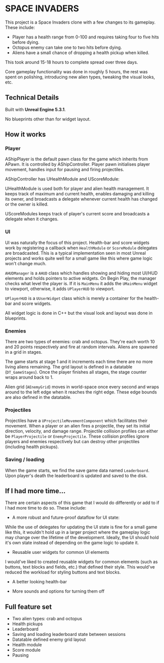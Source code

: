 # SPACE INVADERS

This project is a Space Invaders clone with a few changes to its gameplay.
These include:

- Player has a health range from 0-100 and requires taking four to five hits before dying.
- Octopus enemy can take one to two hits before dying.
- Aliens have a small chance of dropping a health pickup when killed.

This took around 15-18 hours to complete spread over three days.

Core gameplay functionality was done in roughly 5 hours, the rest was spent on polishing,
introducing new alien types, tweaking the visual looks, etc.

## Technical Details

Built with **Unreal Engine 5.3.1**.

No blueprints other than for widget layout.

## How it works

### Player

AShipPlayer is the default pawn class for the game which inherits from APawn. It is
controlled by AShipController. Player pawn initialises player movement, handles input
for pausing and firing projectiles.

AShipController has UHealthModule and UScoreModule:

UHealthModule is used both for player and alien health management. It keeps track of
maximum and current health, enables damaging and killing its owner, and broadcasts a delegate
whenever current health has changed or the owner is killed.

UScoreModules keeps track of player's current score and broadcasts a delegate when it 
changes.

### UI

UI was naturally the focus of this project. Health-bar and score widgets work
by registering a callback when `HealthModule` or `ScoreModule` delegates are broadcasted.
This is a typical implementation seen in most Unreal projects and works quite well for a
small game like this where game logic won't change much. 

`AHUDManager` is a `AHUD` class which handles showing and hiding most UI/HUD elements and
holds pointers to active widgets. On Begin Play, the manager checks what level the player is.
If it is `MainMenu` it adds the `UMainMenu` widget to viewport, otherwise, it adds
`UPlayerHUD` to viewport.

`UPlayerHUD` is a `UUserWidget` class which is merely a container for the health-bar and
score widgets.

All widget logic is done in C++ but the visual look and layout was done in blueprints.

### Enemies

There are two types of enemies: crab and octopus. They're each worth 10 and 20 points 
respectively and fire at random intervals. Aliens are spawned in a grid in stages.

The game starts at stage 1 and it increments each time there are no more living aliens
remaining. The grid layout is defined in a datatable (`DT_GameStages`). Once the player
finishes all stages, the stage counter wraps around back to 1.

Alien grid (`AEnemyGrid`) moves in world-space once every second and wraps around to
the left edge when it reaches the right edge. These edge bounds are also defined
in the datatable.

### Projectiles

Projectiles have a `UProjectileMovementComponent` which facilitates their movement.
When a player or an alien fires a projectile, they set its initial direction, velocity,
and damage range. Projectile collision profiles can either be `PlayerProjectile` or
`EnemyProjectile`. These collision profiles ignore players and enemies respectively but
can destroy other projectiles (including health pickups).

### Saving / loading

When the game starts, we find the save game data named `Leaderboard`. Upon player's death
the leaderboard is updated and saved to the disk.

## If I had more time...

There are certain aspects of this game that I would do differently or add to if I had more
time to do so. These include:

- A more robust and future-proof dataflow for UI state:

While the use of delegates for updating the UI state is fine for a small game like this, it 
wouldn't hold up in a larger project where the gameplay logic may change over the lifetime
of the development. Ideally, the UI should hold it's own state instead of depending on the
game logic to update it.

- Reusable user widgets for common UI elements

I would've liked to created reusable widgets for common elements (such as buttons, text blocks and fields, etc.) that defined their style. This would've reduced the workload
for styling buttons and text blocks.

- A better looking health-bar

- More sounds and options for turning them off

## Full feature set

- Two alien types: crab and octopus
- Health pickups
- Leaderboard
- Saving and loading leaderboard state between sessions
- Datatable defined enemy grid layout
- Health module
- Score module
- Pausing
